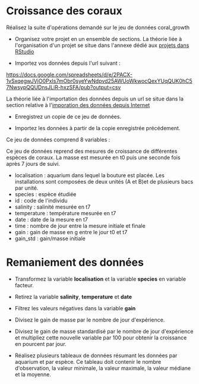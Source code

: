 # Croissance des coraux

Réalisez la suite d'opérations demandé sur le jeu de données coral_growth 

- Organisez votre projet en un ensemble de sections. La théorie liée à l'organisation d'un projet se situe dans l'annexe dédié aux [projets dans RStudio](http://biodatascience-course.sciviews.org/sdd-umons/rs.html#rs-projet) 

- Importez vos données depuis l'url suivant :

<https://docs.google.com/spreadsheets/d/e/2PACX-1vSxqegwJVjO0PxIs7mObr0syeYwNdpvd25AWUoWkwocQexYUqQUK0hC57NwsypQQUDnsJLiR-hxzSFA/pub?output=csv>

La théorie liée à l'importation des données depuis un url se situe dans la section relative à l'[imporation des données depuis Internet](http://biodatascience-course.sciviews.org/sdd-umons/importation-des-donnees.html#donnees-depuis-internet)

- Enregistrez un copie de ce jeu de données.

- Importez les données à partir de la copie enregistrée précédement. 

Ce jeu de données comprend 8 variables :

Ce jeu de données reprend des mesures de croissance de différentes espèces de coraux. La masse est mesurée en t0 puis une seconde fois après 7 jours de suivi. 

- localisation : aquarium dans lequel la bouture est placée. Les installations sont composées de deux unités (A et B)et de plusieurs bacs par unité.
- species : espèce étudiée
- id : code de l'individu
- salinity : salinité mesurée en t7
- temperature : température mesurée en t7
- date : date de la mesure en t7
- time : nombre de jour entre la mesure initiale et finale
- gain : gain de masse en g entre le jour t0 et t7
- gain_std : gain/masse initiale

# Remaniement des données 

- Transformez la variable **localisation** et la variable **species** en variable facteur.

- Retirez la variable **salinity**, **temperature** et **date**

- Filtrez les valeurs négatives dans la variable **gain**

- Divisez le gain de masse par le nombre de jour d'expérience. 

- Divisez le gain de masse standardisé par le nombre de jour d'expérience et multipliez cette nouvelle variable par 100 pour obtenir la croissance en pourcent par jour. 

- Réalisez plusieurs tableaux de données résumant les données par aquarium et par espèce. Ce tableau doit contenir le nombre d'observation, la valeur minimale, la valeur maximale, la valeur médiane et la moyenne. 



